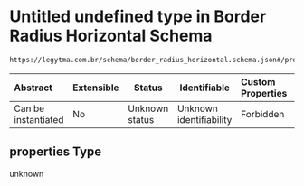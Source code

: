 # Untitled undefined type in Border Radius Horizontal Schema

```txt
https://legytma.com.br/schema/border_radius_horizontal.schema.json#/properties
```




| Abstract            | Extensible | Status         | Identifiable            | Custom Properties | Additional Properties | Access Restrictions | Defined In                                                                                                      |
| :------------------ | ---------- | -------------- | ----------------------- | :---------------- | --------------------- | ------------------- | --------------------------------------------------------------------------------------------------------------- |
| Can be instantiated | No         | Unknown status | Unknown identifiability | Forbidden         | Allowed               | none                | [border_radius_horizontal.schema.json\*](../schema/border_radius_horizontal.schema.json) |

## properties Type

unknown
